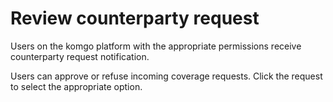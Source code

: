 
# Review counterparty request

Users on the komgo platform with the appropriate permissions receive counterparty request notification.

Users can approve or refuse incoming coverage requests. Click the request to select the appropriate option.

